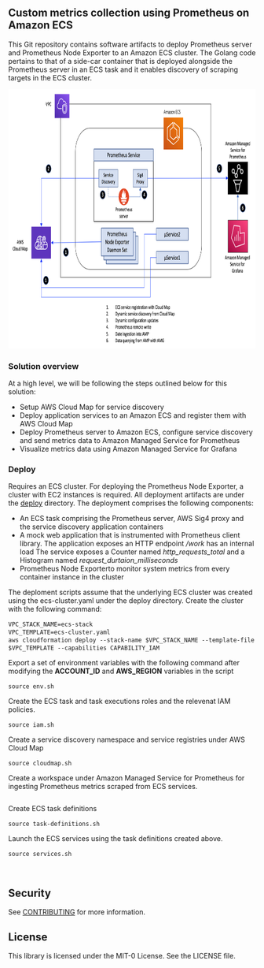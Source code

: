 ## Custom metrics collection using Prometheus on Amazon ECS

This Git repository contains software artifacts to deploy Prometheus server and Prometheus Node Exporter to an Amazon ECS cluster. The Golang code pertains to that of a side-car container that is deployed alongside the Prometheus server in an ECS task and it enables discovery of scraping targets in the ECS cluster.

<img class="wp-image-1960 size-full" src="images/Depoloyment-Architecture.png" alt="Deployment architecture" width="854" height="527" />

### Solution overview

At a high level, we will be following the steps outlined below for this solution:

<ul>
  <li>
    Setup AWS Cloud Map for service discovery 
  </li>
  <li>
    Deploy application services to an Amazon ECS and register them with AWS Cloud Map
  </li>
  <li>
    Deploy Prometheus server to Amazon ECS, configure service discovery and send metrics data to Amazon Managed Service for Prometheus
  </li>
  <li>
    Visualize metrics data using Amazon Managed Service for Grafana
  </li>  
</ul>

### Deploy

Requires an ECS cluster. For deploying the Prometheus Node Exporter, a cluster with EC2 instances is required. All deployment artifacts are under the [deploy](https://github.com/aws-samples/prometheus-for-ecs/tree/main/deploy) directory. The deployment comprises the following components:
- An ECS task comprising the Prometheus server, AWS Sig4 proxy and the service discovery application containers</li>
- A mock web application that is instrumented with Prometheus client library. The application exposes an HTTP endpoint */work* has an internal load The service exposes a Counter named *http_requests_total* and a Histogram named *request_durtaion_milliseconds*
- Prometheus Node Exporterto monitor system metrics from every container instance in the cluster


The deploment scripts assume that the underlying ECS cluster was created using the ecs-cluster.yaml under the deploy directory. Create the cluster with the following command:
``` 
VPC_STACK_NAME=ecs-stack 
VPC_TEMPLATE=ecs-cluster.yaml
aws cloudformation deploy --stack-name $VPC_STACK_NAME --template-file $VPC_TEMPLATE --capabilities CAPABILITY_IAM 
```
    
Export a set of environment variables with the following command after modifying the **ACCOUNT_ID** and **AWS_REGION** variables in the script
```
source env.sh
```

Create the ECS task and task executions roles and the relevenat IAM policies.
```
source iam.sh
```

Create a service discovery namespace and service registries under AWS Cloud Map
```
source cloudmap.sh
```

Create a workspace under Amazon Managed Service for Prometheus for ingesting Prometheus metrics scraped from ECS services.
```
```

Create ECS task definitions
```
source task-definitions.sh
```

Launch the ECS services using the task definitions created above.
```
source services.sh
```

<pre><code>
</pre></code>

## Security

See [CONTRIBUTING](CONTRIBUTING.md#security-issue-notifications) for more information.

## License

This library is licensed under the MIT-0 License. See the LICENSE file.

